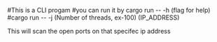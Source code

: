 #This is a CLI progam
#you can run it by cargo run -- -h (flag for help)
#cargo run -- -j (Number of threads, ex-100) (IP_ADDRESS)

This will scan the open ports on that specifec ip address
